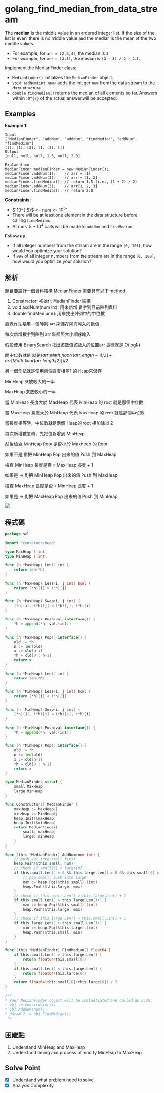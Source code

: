 # golang_find_median_from_data_stream

The **median** is the middle value in an ordered integer list. If the size of the list is even, there is no middle value and the median is the mean of the two middle values.

- For example, for `arr = [2,3,4]`, the median is `3`.
- For example, for `arr = [2,3]`, the median is `(2 + 3) / 2 = 2.5`.

Implement the MedianFinder class:

- `MedianFinder()` initializes the `MedianFinder` object.
- `void addNum(int num)` adds the integer `num` from the data stream to the data structure.
- `double findMedian()` returns the median of all elements so far. Answers within `10^{5}` of the actual answer will be accepted.

## Examples

**Example 1:**

```
Input
["MedianFinder", "addNum", "addNum", "findMedian", "addNum", "findMedian"]
[[], [1], [2], [], [3], []]
Output
[null, null, null, 1.5, null, 2.0]

Explanation
MedianFinder medianFinder = new MedianFinder();
medianFinder.addNum(1);    // arr = [1]
medianFinder.addNum(2);    // arr = [1, 2]
medianFinder.findMedian(); // return 1.5 (i.e., (1 + 2) / 2)
medianFinder.addNum(3);    // arr[1, 2, 3]
medianFinder.findMedian(); // return 2.0
```

**Constraints:**

- $`10^{-5}$ <= num <= $10^5$`
- There will be at least one element in the data structure before calling `findMedian`.
- At most $5*10^4$ calls will be made to `addNum` and `findMedian`.

**Follow up:**

- If all integer numbers from the stream are in the range `[0, 100]`, how would you optimize your solution?
- If `99%` of all integer numbers from the stream are in the range `[0, 100]`, how would you optimize your solution?

## 解析

題目要設計一個資料結構 MedianFinder 需要具有以下 method

1. Constructor: 初始化 MedianFinder 結構
2. void addNum(num int): 用來新增 數字到目前陣列資料
3. double findMedium(): 用來找出陣列中的中位數

直覺作法是用一個陣列 arr 來儲存所有輸入的數值

每次新增數字到陣列 arr 時都照大小順序輸入

假設使用 BinarySearch 找出該數值該放入的位置arr 這樣就是 O(logN)

而中位數就是 就是$(arr[Math.floor((arr.length-1)/2] + arr[Math.floor(arr.length/2)])/2$

另一個作法就是使用兩個長度相差1 的 Heap來儲存

MinHeap 來放較大的一半

MaxHeap 來放較小的一半

當 MinHeap 長度大於 MaxHeap 代表 MinHeap 的 root 就是那個中位數

當 MaxHeap 長度大於 MinHeap 代表 MaxHeap 的 root 就是那個中位數

當長度相等時，中位數就是兩個 Heap的 root 相加除以 2

每次新增數值時，先把值新增到 MinHeap

然後檢查 MinHeap Root 是否小於 MaxHeap 的 Root

如果不是 則把 MinHeap Pop 出來的值 Push 到 MaxHeap

檢查 MinHeap 長度是否 > MaxHeap 長度 + 1

如果是 ⇒ 則把 MinHeap Pop 出來的值 Push 到 MaxHeap

檢查 MaxHeap 長度是否 > MinHeap 長度 + 1

如果是 ⇒ 則把 MaxHeap Pop 出來的值 Push 到 MinHeap

![](https://i.imgur.com/rUqrZ0a.png)

## 程式碼
```go
package sol

import "container/heap"

type MaxHeap []int
type MinHeap []int

func (h *MaxHeap) Len() int {
	return len(*h)
}

func (h *MaxHeap) Less(i, j int) bool {
	return (*h)[i] > (*h)[j]
}

func (h *MaxHeap) Swap(i, j int) {
	(*h)[i], (*h)[j] = (*h)[j], (*h)[i]
}

func (h *MaxHeap) Push(val interface{}) {
	*h = append(*h, val.(int))
}

func (h *MaxHeap) Pop() interface{} {
	old := *h
	n := len(old)
	x := old[n-1]
	*h = old[0 : n-1]
	return x
}

func (h *MinHeap) Len() int {
	return len(*h)
}

func (h *MinHeap) Less(i, j int) bool {
	return (*h)[i] < (*h)[j]
}

func (h *MinHeap) Swap(i, j int) {
	(*h)[i], (*h)[j] = (*h)[j], (*h)[i]
}

func (h *MinHeap) Push(val interface{}) {
	*h = append(*h, val.(int))
}

func (h *MinHeap) Pop() interface{} {
	old := *h
	n := len(old)
	x := old[n-1]
	*h = old[0 : n-1]
	return x
}

type MedianFinder struct {
	small MaxHeap
	large MinHeap
}

func Constructor() MedianFinder {
	maxHeap := MaxHeap{}
	minHeap := MinHeap{}
	heap.Init(&maxHeap)
	heap.Init(&minHeap)
	return MedianFinder{
		small: maxHeap,
		large: minHeap,
	}
}

func (this *MedianFinder) AddNum(num int) {
	// push val into small first
	heap.Push(&this.small, num)
	// check if small[0] < large[0]
	if this.small.Len() > 0 && this.large.Len() > 0 && this.small[0] > this.large[0] {
		// pop small, push into large
		max := heap.Pop(&this.small).(int)
		heap.Push(&this.large, max)
	}
	// check if this.small.Len() > this.large.Len() + 1
	if this.small.Len() > this.large.Len()+1 {
		max := heap.Pop(&this.small).(int)
		heap.Push(&this.large, max)
	}
	// check if this.large.Len() > this.small.Len() + 1
	if this.large.Len() > this.small.Len()+1 {
		min := heap.Pop(&this.large).(int)
		heap.Push(&this.small, min)
	}
}

func (this *MedianFinder) FindMedian() float64 {
	if this.small.Len() > this.large.Len() {
		return float64(this.small[0])
	}
	if this.small.Len() < this.large.Len() {
		return float64(this.large[0])
	}
	return float64(this.small[0]+this.large[0]) / 2
}

/**
* Your MedianFinder object will be instantiated and called as such:
* obj := Constructor();
* obj.AddNum(num);
* param_2 := obj.FindMedian();
 */

```
## 困難點

1. Understand MinHeap and MaxHeap
2. Understand timing and process of modify MinHeap to MaxHeap

## Solve Point

- [x]  Understand what problem need to solve
- [x]  Analysis Complexity